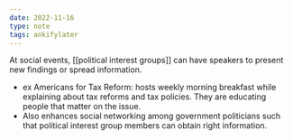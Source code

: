 ```yaml
---
date: 2022-11-16
type: note
tags: ankifylater
---
```


At social events, [[political interest groups]] can have speakers to present new findings or spread information.
- ex Americans for Tax Reform: hosts weekly morning breakfast while explaining about tax reforms and tax policies. They are educating people that matter on the issue.
- Also enhances social networking among government politicians such that political interest group members can obtain right information.
